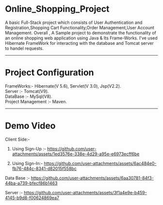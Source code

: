 # Online_Shopping_Project
A basic Full-Stack project which consists of User Authentication and Registration,Shopping Cart Functionality,Order Management,User Account Management.
Overall , A Sample project to demonstrate the functionality of an online shopping web application using Java & Its Frame-Works.
I've used Hibernate FrameWork for interacting with the database and Tomcat server to handel requests.
________________________________________________
# Project Configuration
FrameWorks:- Hibernate(V 5.6), Servlet(V 3.0), Jsp(V2.2).        
Server :- Tomcat(V9).          
DataBase :- MySql(V8).            
Project Management :- Maven.
__________________________________________________
# Demo Video

Client Side:-
1) Using Sign-Up :-
https://github.com/user-attachments/assets/1ed3576e-338e-4d29-a95e-e6973ecff6be
  
2) Using Sign-In:-
https://github.com/user-attachments/assets/6ac484e0-fb76-484c-8341-d82015f558bc

Data Base :-
https://github.com/user-attachments/assets/6aa30781-84f3-44ba-a739-bfecf86b1463
 
Server :- 
https://github.com/user-attachments/assets/3f1a4e9e-b459-4145-b9d8-f00624869ea7



